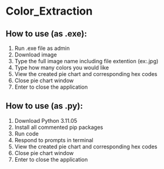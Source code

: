 # Color_Extraction
## How to use (as .exe):
1. Run .exe file as admin
2. Download image
3. Type the full image name including file extention (ex:.jpg)
4. Type how many colors you would like
5. View the created pie chart and corresponding hex codes
6. Close pie chart window
7. Enter to close the application

## How to use (as .py):
1. Download Python 3.11.05
2. Install all commented pip packages
3. Run code
4. Respond to prompts in terminal
5. View the created pie chart and corresponding hex codes
6. Close pie chart window
7. Enter to close the application